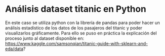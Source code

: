 # Análisis dataset titanic en Python

En este caso se utiliza python con la librería de pandas para poder hacer un análisis estadístico de los datos de los pasajeros del titanic y poder visualizarlos gráficamente. 
Para ello se puso en práctica la explicación del proceso junto al dataset disponible en: https://www.kaggle.com/samsonqian/titanic-guide-with-sklearn-and-eda/data? 



